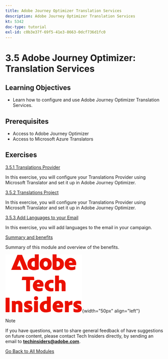 ```yaml
---
title: Adobe Journey Optimizer Translation Services
description: Adobe Journey Optimizer Translation Services
kt: 5342
doc-type: tutorial
exl-id: c0b3e37f-69f5-41e3-8663-0dcf736d1fc0
---
```

# 3.5 Adobe Journey Optimizer: Translation Services 

## Learning Objectives

- Learn how to configure and use Adobe Journey Optimizer Translation Services.

## Prerequisites

- Access to Adobe Journey Optimizer
- Access to Microsoft Azure Translators

## Exercises

[3.5.1 Translations Provider](./ex1.md)

In this exercise, you will configure your Translations Provider using Microsoft Translator and set it up in Adobe Journey Optimizer.

[3.5.2 Translations Project](./ex2.md)

In this exercise, you will configure your Translations Provider using Microsoft Translator and set it up in Adobe Journey Optimizer.

[3.5.3 Add Languages to your Email](./ex3.md)

In this exercise, you will add languages to the email in your campaign.

[Summary and benefits](./summary.md)

Summary of this module and overview of the benefits.

![Tech Insiders](./../../../../assets/images/techinsiders.png){width="50px" align="left"}

>[!NOTE]
>
>If you have questions, want to share general feedback of have suggestions on future content, please contact Tech Insiders directly, by sending an email to **techinsiders@adobe.com**.

[Go Back to All Modules](./../../../../overview.md)
